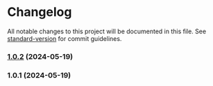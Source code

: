# Changelog

All notable changes to this project will be documented in this file. See [standard-version](https://github.com/conventional-changelog/standard-version) for commit guidelines.

### [1.0.2](https://github.com/Visionary-Code-Works/vcw-scss-layout/compare/v1.0.1...v1.0.2) (2024-05-19)

### 1.0.1 (2024-05-19)
